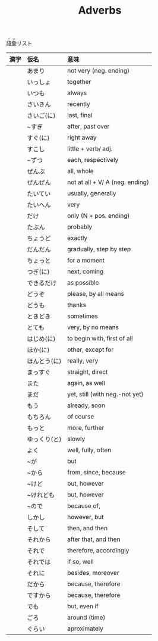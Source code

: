 ﻿---
layout: default
title: Adverbs
parent: N5 Vocabulary List
grand_parent: <ruby>語彙<rt>ごい</rt></ruby> Vocabulary
---

<ruby>語彙<rt>ごい</rt></ruby>リスト

| 漢字 | 仮名         | 意味                            |
|:---- |:------------ |:------------------------------- |
|      | あまり       | not very (neg. ending)          |
|      | いっしょ     | together                        |
|      | いつも       | always                          |
|      | さいきん     | recently                        |
|      | さいご(に)   | last, final                     |
|      | ~すぎ        | after, past over                |
|      | すぐ(に)     | right away                      |
|      | すこし       | little + verb/ adj.             |
|      | ~ずつ        | each, respectively              |
|      | ぜんぶ       | all, whole                      |
|      | ぜんぜん     | not at all + V/ A (neg. ending) |
|      | たいてい     | usually, generally              |
|      | たいへん     | very                            |
|      | だけ         | only (N + pos. ending)          |
|      | たぶん       | probably                        |
|      | ちょうど     | exactly                         |
|      | だんだん     | gradually, step by step         |
|      | ちょっと     | for a moment                    |
|      | つぎ(に)     | next, coming                    |
|      | できるだけ   | as possible                     |
|      | どうぞ       | please, by all means            |
|      | どうも       | thanks                          |
|      | ときどき     | sometimes                       |
|      | とても       | very, by no means               |
|      | はじめ(に)   | to begin with, first of all     |
|      | ほか(に)     | other, except for               |
|      | ほんとう(に) | really, very                    |
|      | まっすぐ     | straight, direct                |
|      | また         | again, as well                  |
|      | まだ         | yet, still (with neg.-not yet)  |
|      | もう         | already, soon                   |
|      | もちろん     | of course                       |
|      | もっと       | more, further                   |
|      | ゆっくり(と) | slowly                          |
|      | よく         | well, fully, often              |
|      | ~が          | but                             |
|      | ~から        | from, since, because            |
|      | ~けど        | but, however                    |
|      | ~けれども    | but, however                    |
|      | ~ので        | because of,                     |
|      | しかし       | however, but                    |
|      | そして       | then, and then                  |
|      | それから     | after that, and then            |
|      | それで       | therefore, accordingly          |
|      | それでは     | if so, well                     |
|      | それに       | besides, moreover               |
|      | だから       | because, therefore              |
|      | ですから     | because, therefore              |
|      | でも         | but, even if                    |
|      | ごろ         | around (time)                   |
|      | ぐらい       | aproximately                    |

